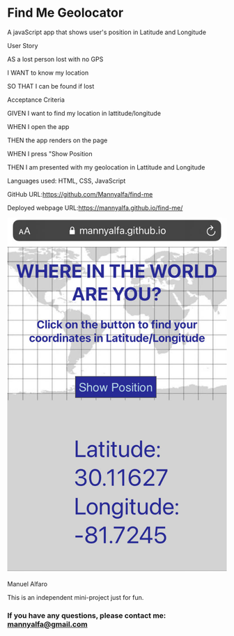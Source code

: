 # Find Me Geolocator

A javaScript app that shows user's position in Latitude and Longitude

User Story

AS a lost person lost with no GPS

I WANT to know my location

SO THAT I can be found if lost

Acceptance Criteria

GIVEN I want to find my location in lattitude/longitude

WHEN I open the app

THEN the app renders on the page

WHEN I press "Show Position

THEN I am presented with my geolocation in Lattitude and Longitude


Languages used: HTML, CSS, JavaScript


GitHub URL:https://github.com/Mannyalfa/find-me

Deployed webpage URL:https://mannyalfa.github.io/find-me/

![screenshot](https://github.com/Mannyalfa/find-me/blob/main/assets/images/screenshot.jpg)


Manuel Alfaro

This is an independent mini-project just for fun.

### If you have any questions, please contact me: mannyalfa@gmail.com